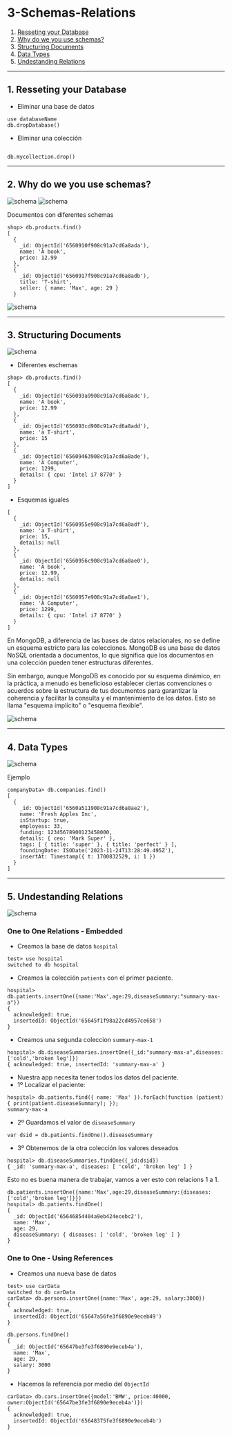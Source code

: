 # 3-Schemas-Relations

1. [Resseting your Database](#schema1)
2. [Why do we you use schemas?](#schema2)
3. [Structuring Documents](#schema3)
4. [Data Types](#schema4)
5. [Undestanding Relations](#schema5)

<hr>

<a name="schema1"></a>

## 1. Resseting your Database

- Eliminar una base de datos

```
use databaseName
db.dropDatabase()
```
- Eliminar una colección
```

db.mycollection.drop()
```


<hr>

<a name="schema2"></a>

## 2. Why do we you use schemas?

![schema](./img/schema1.png)
![schema](./img/schema2.png)


Documentos con diferentes schemas

```
shop> db.products.find()
[
  {
    _id: ObjectId('6560910f908c91a7cd6a8ada'),
    name: 'A book',
    price: 12.99
  },
  {
    _id: ObjectId('6560917f908c91a7cd6a8adb'),
    title: 'T-shirt',
    seller: { name: 'Max', age: 29 }
  }

```

![schema](./img/schema3.png)


<hr>

<a name="schema3"></a>

## 3. Structuring Documents

![schema](./img/schema4.png)

- Diferentes eschemas
```
shop> db.products.find()
[
  {
    _id: ObjectId('656093a9908c91a7cd6a8adc'),
    name: 'A book',
    price: 12.99
  },
  {
    _id: ObjectId('656093cd908c91a7cd6a8add'),
    name: 'a T-shirt',
    price: 15
  },
  {
    _id: ObjectId('65609463908c91a7cd6a8ade'),
    name: 'A Computer',
    price: 1299,
    details: { cpu: 'Intel i7 8770' }
  }
]

```
- Esquemas iguales
```
[
  {
    _id: ObjectId('6560955e908c91a7cd6a8adf'),
    name: 'a T-shirt',
    price: 15,
    details: null
  },
  {
    _id: ObjectId('6560956c908c91a7cd6a8ae0'),
    name: 'A book',
    price: 12.99,
    details: null
  },
  {
    _id: ObjectId('6560957e908c91a7cd6a8ae1'),
    name: 'A Computer',
    price: 1299,
    details: { cpu: 'Intel i7 8770' }
  }
]
```

En MongoDB, a diferencia de las bases de datos relacionales, no se define un esquema estricto para las colecciones. 
MongoDB es una base de datos NoSQL orientada a documentos, lo que significa que los documentos en una colección 
pueden tener estructuras diferentes.

Sin embargo, aunque MongoDB es conocido por su esquema dinámico, en la práctica, a menudo es beneficioso establecer 
ciertas convenciones o acuerdos sobre la estructura de tus documentos para garantizar la coherencia y facilitar la 
consulta y el mantenimiento de los datos. Esto se llama "esquema implícito" o "esquema flexible".

![schema](./img/schema6.png)

<hr>

<a name="schema4"></a>

## 4. Data Types

![schema](./img/schema5.png)

Ejemplo

```
companyData> db.companies.find()
[
  {
    _id: ObjectId('6560a511908c91a7cd6a8ae2'),
    name: 'Fresh Apples Inc',
    isStartup: true,
    employess: 33,
    funding: 12345678900123458000,
    details: { ceo: 'Mark Super' },
    tags: [ { title: 'super' }, { title: 'perfect' } ],
    foundingDate: ISODate('2023-11-24T13:28:49.495Z'),
    insertAt: Timestamp({ t: 1700832529, i: 1 })
  }
]

```


<hr>

<a name="schema5"></a>

## 5. Undestanding Relations

![schema](./img/schem7.png)

 ### One to One Relations - Embedded
 
- Creamos la base de datos `hospital`
```
test> use hospital
switched to db hospital
```
- Creamos la colección  `patients`  con el primer paciente.
```
hospital> db.patients.insertOne({name:'Max',age:29,diseaseSummary:"summary-max-a"})
{
  acknowledged: true,
  insertedId: ObjectId('65645f1f98a22cd4957ce658')
}
```
- Creamos una segunda coleccion `summary-max-1`
```
hospital> db.diseaseSummaries.insertOne({_id:"summary-max-a",diseases:['cold','broken leg']})
{ acknowledged: true, insertedId: 'summary-max-a' }
```
- Nuestra app necesita tener todos los datos del paciente.
- 1º Localizar el paciente:
```
hospital> db.patients.find({ name: 'Max' }).forEach(function (patient) { print(patient.diseaseSummary); });
summary-max-a
```
- 2º Guardamos el valor de `diseaseSummary`
```
var dsid = db.patients.findOne().diseaseSummary
```
- 3º Obtenemos de la otra colección los valores deseados
```
hospital> db.diseaseSummaries.findOne({_id:dsid})
{ _id: 'summary-max-a', diseases: [ 'cold', 'broken leg' ] }
```

Esto no es buena manera de trabajar, vamos a ver esto con relacions 1 a 1.
```
db.patients.insertOne({name:'Max',age:29,diseaseSummary:{diseases:['cold','broken leg']}})
hospital> db.patients.findOne()
{
  _id: ObjectId('65646854404a9eb424ecebc2'),
  name: 'Max',
  age: 29,
  diseaseSummary: { diseases: [ 'cold', 'broken leg' ] }
}
```
### One to One - Using References

- Creamos una nueva base de datos
```
test> use carData
switched to db carData
carData> db.persons.insertOne({name:'Max', age:29, salary:3000})
{
  acknowledged: true,
  insertedId: ObjectId('65647a56fe3f6890e9eceb49')
}

db.persons.findOne()
{
  _id: ObjectId('65647be3fe3f6890e9eceb4a'),
  name: 'Max',
  age: 29,
  salary: 3000
}
```
- Hacemos la referencia por medio del `ObjectId ` 
```
carData> db.cars.insertOne({model:'BMW', price:40000, owner:ObjectId('65647be3fe3f6890e9eceb4a')})
{
  acknowledged: true,
  insertedId: ObjectId('65648375fe3f6890e9eceb4b')
}

```







